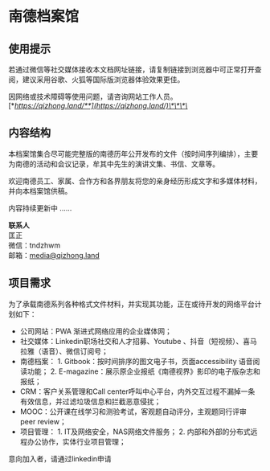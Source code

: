 # 南德档案馆

## **使用提示**

若通过微信等社交媒体接收本文档网址链接，请复制链接到浏览器中可正常打开查阅，建议采用谷歌、火狐等国际版浏览器体验效果更佳。

因网络或技术障碍等使用问题，请咨询网站工作人员。  
[**https://qizhong.land/**](https://qizhong.land/)\*\*\*\*

## 内容结构

本档案馆集合尽可能完整版的南德历年公开发布的文件（按时间序列编排），主要为南德的活动和会议记录，牟其中先生的演讲文集、书信、文章等。

欢迎南德员工、家属、合作方和各界朋友将您的亲身经历形成文字和多媒体材料，并向本档案馆供稿。

内容持续更新中 ……

**联系人**  
匡正  
微信：tndzhwm  
邮箱：media@qizhong.land

## 项目需求

为了承载南德系列各种格式文件材料，并实现其功能，正在或待开发的网络平台计划如下：

* 公司网站：PWA 渐进式网络应用的企业媒体网；
* 社交媒体：Linkedin职场社交和人才招募、Youtube 、抖音（短视频）、喜马拉雅（语音）、微信订阅号；
* 南德档案： 1. Gitbook：按时间排序的图文电子书，页面accessibility 语音阅读功能； 2. E-magazine：展示原企业报纸《南德视界》影印的电子版杂志和报纸；
* CRM：客户关系管理和Call center呼叫中心平台，内外交互过程不漏掉一条有效信息，并过滤垃圾信息和拦截恶意侵扰； 
* MOOC：公开课在线学习和测验考试，客观题自动评分，主观题同行评审peer review；
* 项目管理： 1. IT及网络安全，NAS网络文件服务； 2. 内部和外部的分布式远程办公协作，实体行业项目管理；

意向加入者，请通过linkedin申请

